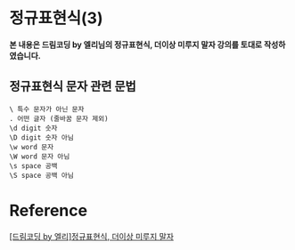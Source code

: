# 정규표현식(3)

**본 내용은 드림코딩 by 엘리님의 정규표현식, 더이상 미루지 말자 강의를 토대로 작성하였습니다.**



## 정규표현식 문자 관련 문법

```
\ 특수 문자가 아닌 문자
. 어떤 글자 (줄바꿈 문자 제외)
\d digit 숫자
\D digit 숫자 아님
\w word 문자
\W word 문자 아님
\s space 공백
\S space 공백 아님
```

# Reference

[[드림코딩 by 엘리]정규표현식, 더이상 미루지 말자 ](https://www.youtube.com/watch?v=t3M6toIflyQ)

